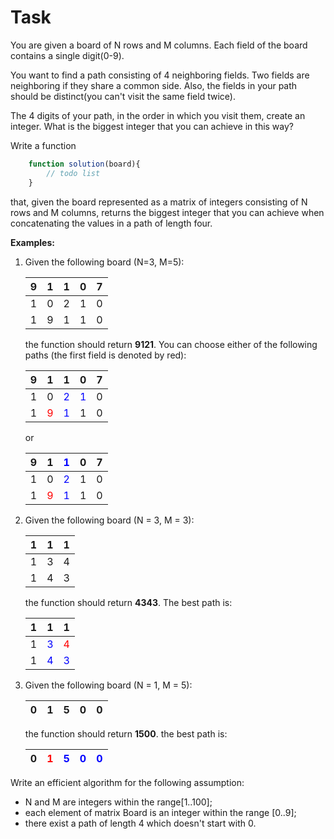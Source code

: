 # **Task**
You are given a board of N rows and M columns. Each field of the board contains a single digit(0-9).

You want to find a path consisting of 4 neighboring fields. Two fields are neighboring if they share a common side. Also, the fields in your path should be distinct(you can't visit the same field twice).

The 4 digits of your path, in the order in which you visit them, create an integer. What is the biggest integer that you can achieve in this way?

Write a function

```javascript
    function solution(board){
        // todo list
    }
```

that, given the board represented as a matrix of integers consisting of N rows and M columns, returns the biggest integer that you can achieve when concatenating the values in a path of length four.

**Examples:**

1. Given the following board (N=3, M=5):
   
   | 9   | 1   | 1   | 0   | 7   |
   | --- | --- | --- | --- | --- |
   | 1   | 0   | 2   | 1   | 0   |
   | 1   | 9   | 1   | 1   | 0   |

   the function should return **9121**. You can choose either of the following paths (the first field is denoted by red):

   | 9   | 1                                | 1                                 | 0                                 | 7   |
   | --- | -------------------------------- | --------------------------------- | --------------------------------- | --- |
   | 1   | 0                                | <span style="color:blue">2</span> | <span style="color:blue">1</span> | 0   |
   | 1   | <span style="color:red">9</span> | <span style="color:blue">1</span> | 1                                 | 0   |

   or

   | 9   | 1                                | <span style="color:blue">1</span> | 0   | 7   |
   | --- | -------------------------------- | --------------------------------- | --- | --- |
   | 1   | 0                                | <span style="color:blue">2</span> | 1   | 0   |
   | 1   | <span style="color:red">9</span> | <span style="color:blue">1</span> | 1   | 0   |

2. Given the following board (N = 3, M = 3):
   
   | 1   | 1   | 1   |
   | --- | --- | --- |
   | 1   | 3   | 4   |
   | 1   | 4   | 3   |

   the function should return **4343**. The best path is:

   | 1   | 1                                 | 1                                 |
   | --- | --------------------------------- | --------------------------------- |
   | 1   | <span style="color:blue">3</span> | <span style="color:red">4</span>  |
   | 1   | <span style="color:blue">4</span> | <span style="color:blue">3</span> |

3. Given the following board (N = 1, M = 5):
    
   | 0   | 1   | 5   | 0   | 0   |
   | --- | --- | --- | --- | --- |

   the function should return **1500**. the best path is:

   | 0   | <span style="color:red">1</span> | <span style="color:blue">5</span> | <span style="color:blue">0</span> | <span style="color:blue">0</span> |
   | --- | -------------------------------- | --------------------------------- | --------------------------------- | --------------------------------- |

Write an efficient algorithm for the following assumption:

* N and M are integers within the range[1..100];
* each element of matrix Board is an integer within the range [0..9];
* there exist a path of length 4 which doesn't start with 0.
